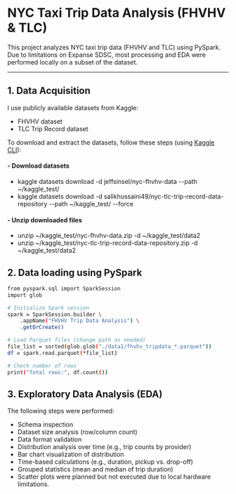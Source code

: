 # NYC Taxi Trip Data Analysis (FHVHV & TLC)

This project analyzes NYC taxi trip data (FHVHV and TLC) using PySpark. Due to limitations on Expanse SDSC, most processing and EDA were performed locally on a subset of the dataset.

---

## 1. Data Acquisition
I use publicly available datasets from Kaggle:

- FHVHV dataset  
- TLC Trip Record dataset

To download and extract the datasets, follow these steps (using [Kaggle CLI](https://www.kaggle.com/docs/api)):

#### - Download datasets
- kaggle datasets download -d jeffsinsel/nyc-fhvhv-data --path ~/kaggle_test/
- kaggle datasets download -d salikhussaini49/nyc-tlc-trip-record-data-repository --path ~/kaggle_test/ --force

#### - Unzip downloaded files
- unzip ~/kaggle_test/nyc-fhvhv-data.zip -d ~/kaggle_test/data2
- unzip ~/kaggle_test/nyc-tlc-trip-record-data-repository.zip -d ~/kaggle_test/data2


## 2. Data loading using PySpark
```bash
from pyspark.sql import SparkSession
import glob

# Initialize Spark session
spark = SparkSession.builder \
    .appName("FHVHV Trip Data Analysis") \
    .getOrCreate()

# Load Parquet files (change path as needed)
file_list = sorted(glob.glob("./data1/fhvhv_tripdata_*.parquet"))
df = spark.read.parquet(*file_list)

# Check number of rows
print("Total rows:", df.count())
```

## 3.  Exploratory Data Analysis (EDA)
The following steps were performed:
- Schema inspection
- Dataset size analysis (row/column count)
- Data format validation
- Distribution analysis over time (e.g., trip counts by provider)
- Bar chart visualization of distribution
- Time-based calculations (e.g., duration, pickup vs. drop-off)
- Grouped statistics (mean and median of trip duration)
- Scatter plots were planned but not executed due to local hardware limitations.
